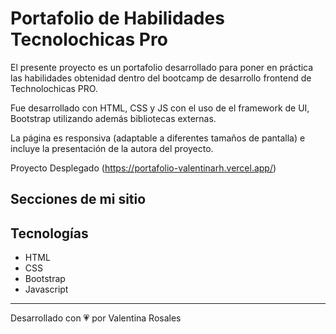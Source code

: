 # Portafolio de Habilidades Tecnolochicas Pro
El presente proyecto es un portafolio desarrollado para poner en práctica las habilidades obtenidad dentro del bootcamp de desarrollo frontend de Technolochicas PRO.

Fue desarrollado con HTML, CSS y JS con el uso de el framework de UI, Bootstrap utilizando además bibliotecas externas.

La página es responsiva (adaptable a diferentes tamaños de pantalla) e incluye la presentación de la autora del proyecto.

Proyecto Desplegado (https://portafolio-valentinarh.vercel.app/)

## Secciones de mi sitio

## Tecnologías
* HTML
* CSS
* Bootstrap
* Javascript

---

Desarrollado con 💗 por Valentina Rosales